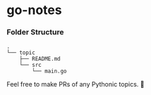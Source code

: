 # go-notes

### Folder Structure

```
.
└── topic
    ├── README.md
    └── src
        └── main.go
```

Feel free to make PRs of any Pythonic topics. :bear:
